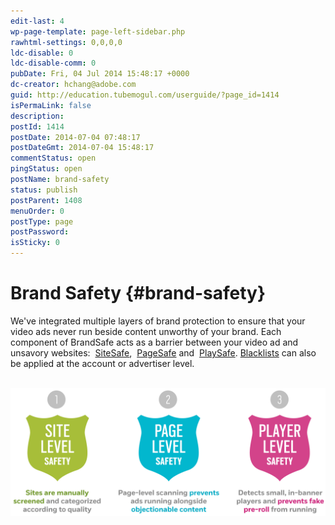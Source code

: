 ```yaml
---
edit-last: 4
wp-page-template: page-left-sidebar.php
rawhtml-settings: 0,0,0,0
ldc-disable: 0
ldc-disable-comm: 0
pubDate: Fri, 04 Jul 2014 15:48:17 +0000
dc-creator: hchang@adobe.com
guid: http://education.tubemogul.com/userguide/?page_id=1414
isPermaLink: false
description: 
postId: 1414
postDate: 2014-07-04 07:48:17
postDateGmt: 2014-07-04 15:48:17
commentStatus: open
pingStatus: open
postName: brand-safety
status: publish
postParent: 1408
menuOrder: 0
postType: page
postPassword: 
isSticky: 0
---
```


# Brand Safety {#brand-safety}

We've integrated multiple layers of brand protection to ensure that your video ads never run beside content unworthy of your brand. Each component of BrandSafe acts as a barrier between your video ad and unsavory websites:&nbsp; [SiteSafe](brand-safety/sitesafe-quality.md),&nbsp; [PageSafe](brand-safety/pagesafe-proximic.md)&nbsp;and&nbsp; [PlaySafe](brand-safety/playsafe-fake-pre-roll.md). [Blacklists](/user-guide/execution/blacklists/)&nbsp;can also be applied at the account or advertiser level.
  
&nbsp; [ ![safetybadges](assets/safetybadges.png)](assets/safetybadges.png) 